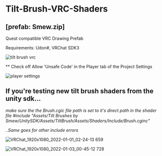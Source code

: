 # Tilt-Brush-VRC-Shaders

<h2><b>[prefab: Smew.zip]</b></h2>

Quest compatible VRC Drawing Prefab

Requirements: Udon#, VRChat SDK3

![tilt brush vrc](https://user-images.githubusercontent.com/93958928/147859838-33bf47ad-c2dd-45b9-86ff-62b5f7acf142.gif)


 ** Check off Allow 'Unsafe Code' in the Player tab of the Project Settings

![player settings](https://user-images.githubusercontent.com/93958928/147859545-5fe32b22-21ef-440e-82a9-e13523fb6cbb.PNG)
<h2> <b>If you're testing new tilt brush shaders from the unity sdk...</b></h2>
<i>
make sure the the Brush.cgic file path is set to it's direct path in the shader file 
#include "Assets/Tilt Brushes by Smew/UnitySDK/Assets/TiltBrush/Assets/Shaders/Include/Brush.cginc"

..Same goes for other include errors
 
 

</i>

![VRChat_1920x1080_2022-01-01_02-24-13 659](https://user-images.githubusercontent.com/93958928/147859577-f3d01a11-a4c2-4adf-ab95-df3d3eb74314.png)

![VRChat_1920x1080_2022-01-03_00-45-12 728](https://user-images.githubusercontent.com/93958928/147908339-b5e70dbf-436d-40d9-916c-b4a6ceef96b0.png)
